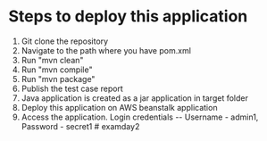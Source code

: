 # Steps to deploy this application

1. Git clone the repository
2. Navigate to the path where you have pom.xml
3. Run "mvn clean"
4. Run "mvn compile"
5. Run "mvn package"
6. Publish the test case report
7. Java application is created as a jar application in target folder
8. Deploy this application on AWS beanstalk application
9. Access the application. Login credentials -- Username - admin1, Password - secret1
#   e x a m d a y 2  
 
